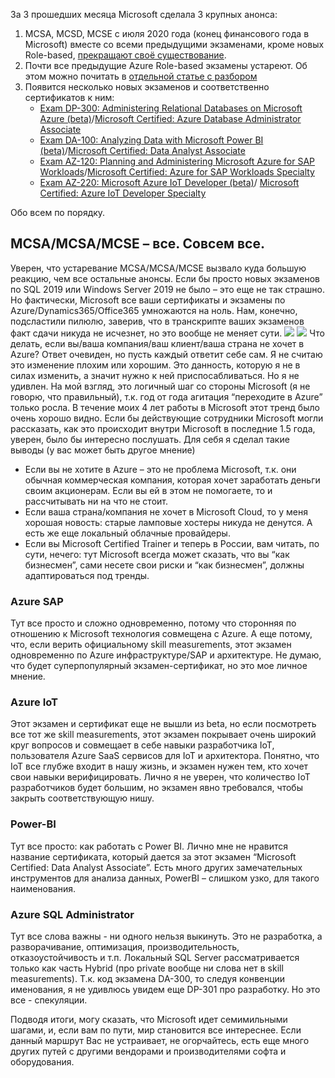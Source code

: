 За 3 прошедших месяца Microsoft сделала 3 крупных анонса:
<ol>
	<li>MCSA, MCSD, MCSE с июля 2020 года (конец финансового года в Microsoft) вместе со всеми предыдущими экзаменами, кроме новых Role-based, <a href="https://www.microsoft.com/en-us/learning/community-blog-post.aspx?BlogId=8&Id=375282">прекращают своё существование</a>.</li>
	<li> Почти все предыдущие Azure Role-based экзамены устареют. Об этом можно почитать в <a href="https://habr.com/ru/post/489372/">отдельной статье с разбором</a></li>
	<li> Появится несколько новых экзаменов и соответственно сертификатов к ним:
<ul>
	<li><a href="https://docs.microsoft.com/en-us/learn/certifications/exams/dp-300">Exam DP-300: Administering Relational Databases on Microsoft Azure (beta)</a>/<a href="https://docs.microsoft.com/en-us/learn/certifications/azure-database-administrator-associate">Microsoft Certified: Azure Database Administrator Associate </a></li>
	<li><a href="https://docs.microsoft.com/en-us/learn/certifications/exams/da-100">Exam DA-100: Analyzing Data with Microsoft Power BI (beta)</a>/<a href="https://docs.microsoft.com/en-us/learn/certifications/data-analyst-associate">Microsoft Certified: Data Analyst Associate</a> </li>
	<li><a href="https://docs.microsoft.com/en-us/learn/certifications/exams/az-120">Exam AZ-120: Planning and Administering Microsoft Azure for SAP Workloads</a>/<a href="https://docs.microsoft.com/en-us/learn/certifications/azure-for-sap-workloads-specialty">Microsoft Certified: Azure for SAP Workloads Specialty</a> </li>
	<li><a href="https://docs.microsoft.com/en-us/learn/certifications/exams/az-220">Exam AZ-220: Microsoft Azure IoT Developer (beta)</a>/ <a href="https://docs.microsoft.com/en-us/learn/certifications/azure-iot-developer-specialty">Microsoft Certified: Azure IoT Developer Specialty</a></li></ul>
</li>
</ol>Обо всем по порядку.
<cut/>

<h2>MCSA/MCSA/MCSE – все. Совсем все.</h2>
Уверен, что устаревание MCSA/MCSA/MCSE вызвало куда большую реакцию, чем все остальные анонсы. Если бы просто новых экзаменов по SQL 2019 или Windows Server 2019 не было – это еще не так страшно. Но фактически, Microsoft все ваши сертификаты и экзамены по Azure/Dynamics365/Office365 умножаются на ноль. Нам, конечно, подсластили пилюлю, заверив, что в транскрипте ваших экзаменов факт сдачи никуда не исчезнет, но это вообще не меняет сути. 
<img src="https://habrastorage.org/webt/ff/hf/si/ffhfsid228cdr0f6vfa7he-skmm.png" />
<spoiler title="Список экзаменов, которые будут отмечены как устаревшие, слишком велик">
<img src="https://habrastorage.org/webt/r9/w5/8d/r9w58dxioursh0wlqkb9fxrdv-c.png" />
</spoiler>
Что делать, если вы/ваша компания/ваш клиент/ваша страна не хочет в Azure? Ответ очевиден, но пусть каждый ответит себе сам. 

<spoiler title="У меня есть личное мнение, которое можно прочитать, открыв этот скрытый текст.">
Я не считаю это изменение плохим или хорошим. Это данность, которую я не в силах изменить, а значит нужно к ней приспосабливаться.
Но я не удивлен. На мой взгляд, это логичный шаг со стороны Microsoft (я не говорю, что правильный), т.к. год от года агитация “переходите в Azure” только росла. В течение моих 4 лет работы в Microsoft этот тренд было очень хорошо видно. Если бы действующие сотрудники Microsoft могли рассказать, как это происходит внутри Microsoft в последние 1.5 года, уверен, было бы интересно послушать. Для себя я сделал такие выводы (у вас может быть другое мнение)
<ul>
	<li>Если вы не хотите в Azure – это не проблема Microsoft,  т.к. они обычная коммерческая компания, которая хочет заработать деньги своим акционерам. Если вы ей в этом не помогаете, то и рассчитывать ни на что не стоит.</li>
	<li>Если ваша страна/компания не хочет в Microsoft Cloud, то у меня хорошая новость: старые ламповые хостеры никуда не денутся. А есть же еще локальный облачные провайдеры.</li>
	<li>Если вы Microsoft Certified Trainer и теперь в России, вам читать, по сути, нечего: тут Microsoft всегда может сказать, что вы “как бизнесмен”, сами несете свои риски и “как бизнесмен”, должны адаптироваться под тренды.</li>
</ul>
</spoiler>

<h3><b>Azure SAP</b></h3>
Тут все просто и сложно одновременно, потому что сторонняя по отношению к Microsoft технология совмещена с Azure. А еще потому, что, если верить официальному skill measurements, этот экзамен одновременно по Azure инфраструктуре/SAP и архитектуре. Не думаю, что будет суперпопулярный экзамен-сертификат, но это мое личное мнение.
<h3><b>Azure IoT</b></h3>
Этот экзамен и сертификат еще не вышли из beta, но если посмотреть все тот же skill measurements, этот экзамен покрывает очень широкий круг вопросов и совмещает в себе навыки разработчика IoT, пользователя Azure SaaS сервисов для IoT и архитектора. Понятно, что IoT все глубже входит в нашу жизнь, и экзамен нужен тем, кто хочет свои навыки верифицировать. Лично я не уверен, что количество IoT разработчиков будет большим, но экзамен явно требовался, чтобы закрыть соответствующую нишу.
<h3><b>Power-BI</b></h3>
Тут все просто: как работать с Power BI. Лично мне не нравится название сертификата, который дается за этот экзамен “Microsoft Certified: Data Analyst Associate”. Есть много других замечательных инструментов для анализа данных, PowerBI – слишком узко, для такого наименования.
<h3><b>Azure SQL Administrator</b></h3>
Тут все слова важны - ни одного нельзя выкинуть. Это не разработка, а разворачивание, оптимизация, производительность, отказоустойчивость и т.п. Локальный SQL Server рассматривается только как часть Hybrid (про private вообще ни слова нет в skill measurements).
Т.к. код экзамена DA-300, то следуя конвенции именования, я не удивлюсь увидем еще DP-301 про разработку. Но это все - спекуляции. 

Подводя итоги, могу сказать, что Microsoft идет семимильными шагами, и, если вам по пути, мир становится все интереснее. Если данный маршрут Вас не устраивает, не огорчайтесь, есть еще много других путей с другими вендорами и производителями софта и оборудования.